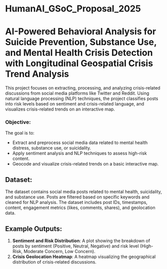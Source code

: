 # HumanAI_GSoC_Proposal_2025
# AI-Powered Behavioral Analysis for Suicide Prevention, Substance Use, and Mental Health Crisis Detection with Longitudinal Geospatial Crisis Trend Analysis 

This project focuses on extracting, processing, and analyzing crisis-related discussions from social media platforms like Twitter and Reddit. Using natural language processing (NLP) techniques, the project classifies posts into risk levels based on sentiment and crisis-related language, and visualizes crisis-related trends on an interactive map.

### Objective:
The goal is to:
- Extract and preprocess social media data related to mental health distress, substance use, or suicidality.
- Apply sentiment analysis and NLP techniques to assess high-risk content.
- Geocode and visualize crisis-related trends on a basic interactive map.

## Dataset:
The dataset contains social media posts related to mental health, suicidality, and substance use. Posts are filtered based on specific keywords and cleaned for NLP analysis. The dataset includes post IDs, timestamps, content, engagement metrics (likes, comments, shares), and geolocation data.

## Example Outputs:

1. **Sentiment and Risk Distribution**: A plot showing the breakdown of posts by sentiment (Positive, Neutral, Negative) and risk level (High-Risk, Moderate Concern, Low Concern).
2. **Crisis Geolocation Heatmap**: A heatmap visualizing the geographical distribution of crisis-related discussions.
